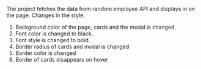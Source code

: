 The project fetches the data from random employee API and displays in on the page.
Changes in the style:
1) Background color of the page, cards and the modal is changed.
2) Font color is changed to black.
3) Font style is changed to bold.
4) Border radius of cards and modal is changed
5) Border color is changed
6) Border of cards disappears on hover
